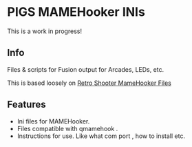 # PIGS MAMEHooker INIs 
This is a work in progress! 

## Info 
Files & scripts for Fusion output for Arcades, LEDs, etc.

This is based loosely on 
[Retro Shooter MameHooker Files](https://github.com/AchillesPDX/MameHookerConfigs?fbclid=IwY2xjawHafhNleHRuA2FlbQIxMQABHdSeu-mPqgR5to6Ol9FD4Thl9Ms90YhZOMsB39VkeK36pFQpWK6N6dzVpA_aem_jgJ4JFlGKMPbjrVLxQvTjg)

## Features 
- Ini files for MAMEHooker.
- Files compatible with qmamehook .
- Instructions for use. Like what com port , how to install etc.


